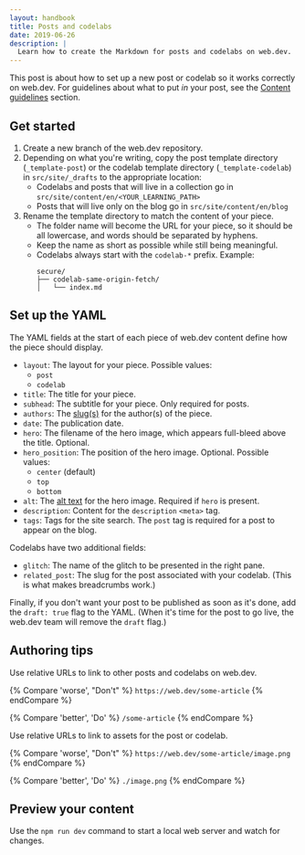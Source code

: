 ```yaml
---
layout: handbook
title: Posts and codelabs
date: 2019-06-26
description: |
  Learn how to create the Markdown for posts and codelabs on web.dev.
---
```


This post is about how to set up a new post or codelab so it works correctly on web.dev. For guidelines about what to put _in_ your post, see the [Content guidelines](/handbook/#content-guidelines) section.

## Get started
1. Create a new branch of the web.dev repository.
1. Depending on what you're writing, copy the post template directory (`_template-post`) or the codelab template directory (`_template-codelab`) in `src/site/_drafts` to the appropriate location:
    * Codelabs and posts that will live in a collection go in `src/site/content/en/<YOUR_LEARNING_PATH>`
    * Posts that will live only on the blog go in `src/site/content/en/blog`
1. Rename the template directory to match the content of your piece.
    * The folder name will become the URL for your piece, so it should be all lowercase, and words should be separated by hyphens.
    * Keep the name as short as possible while still being meaningful.
    * Codelabs always start with the `codelab-*` prefix. Example:
      ```text
      secure/
      ├── codelab-same-origin-fetch/
      │   └── index.md
      ```

## Set up the YAML
The YAML fields at the start of each piece of web.dev content define how the piece should display.
* `layout`: The layout for your piece. Possible values:
  * `post`
  * `codelab`
* `title`: The title for your piece.
* `subhead`: The subtitle for your piece. Only required for posts.
* `authors`: The [slug(s)](/handbook/contributor-profile) for the author(s) of the piece.
* `date`: The publication date.
* `hero`: The filename of the hero image, which appears full-bleed above the title. Optional.
* `hero_position`: The position of the hero image. Optional. Possible values:
  * `center` (default)
  * `top`
  * `bottom`
* `alt`: The [alt text](/image-alt) for the hero image. Required if `hero` is present.
* `description`: Content for the `description` `<meta>` tag.
* `tags`: Tags for the site search. The `post` tag is required for a post to appear on the blog.

Codelabs have two additional fields:
* `glitch`: The name of the glitch to be presented in the right pane.
* `related_post`: The slug for the post associated with your codelab. (This is what makes breadcrumbs work.)

Finally, if you don't want your post to be published as soon as it's done, add the `draft: true` flag to the YAML. (When it's time for the post to go live, the web.dev team will remove the `draft` flag.)

## Authoring tips
Use relative URLs to link to other posts and codelabs on web.dev.

{% Compare 'worse', "Don't" %}
`https://web.dev/some-article`
{% endCompare %}

{% Compare 'better', 'Do' %}
`/some-article`
{% endCompare %}

Use relative URLs to link to assets for the post or codelab.

{% Compare 'worse', "Don't" %}
`https://web.dev/some-article/image.png`
{% endCompare %}

{% Compare 'better', 'Do' %}
`./image.png`
{% endCompare %}

## Preview your content
Use the `npm run dev` command to start a local web server and watch for changes.
